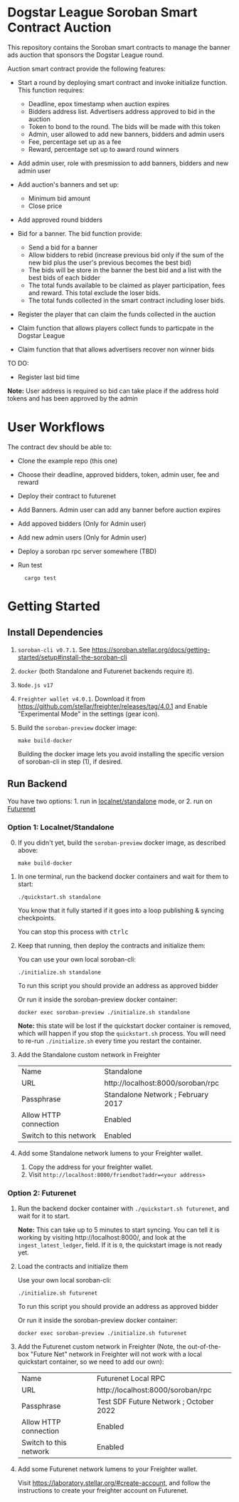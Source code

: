 Dogstar League Soroban Smart Contract Auction  
=============================================

This repository contains the Soroban smart contracts to manage the banner ads auction that sponsors the Dogstar League round.

Auction smart contract provide the following features:

- Start a round by deploying smart contract and invoke initialize function. This function requires:
    -   Deadline, epox timestamp when auction expires 
    -   Bidders address list. Advertisers address approved to bid in the auction
    -   Token to bond to the round. The bids will be made with this token 
    -   Admin, user allowed to add new  banners, bidders and admin users
    -   Fee, percentage set up as a fee 
    -   Reward, percentage set up to award round winners

- Add admin user, role with presmission to add banners, bidders and new admin user
- Add auction's banners and set up: 
    - Minimum bid amount 
    - Close price 
- Add approved round bidders
- Bid for a banner. The bid function provide:
    - Send a bid for a banner 
    - Allow bidders to rebid (increase previous bid only if the sum of the new bid plus the user's previous becomes the best bid) 
    - The bids will be store in the banner the best bid and a list with the best bids of each bidder  
    - The total funds available to be claimed as player participation, fees and reward. This total exclude the loser bids. 
    - The total funds collected in the smart contract including loser bids. 

- Register the player that can claim the funds collected in the auction 
- Claim function that allows players collect funds to particpate in the Dogstar League  
- Claim function that that allows advertisers recover non winner bids 

TO DO: 

- Register last bid time  


**Note:** User address is required so bid can take place if the address hold  tokens and has been approved by the admin 

User Workflows
==============

The contract dev should be able to:

- Clone the example repo (this one)
- Choose their deadline, approved bidders, token, admin user, fee and reward
- Deploy their contract to futurenet
- Add Banners. Admin user can add any banner before auction expires  
- Add  appoved bidders (Only for Admin user)
- Add new admin users (Only for Admin user)
- Deploy a soroban rpc server somewhere (TBD)
- Run test 

        cargo test 



Getting Started
===============

Install Dependencies
--------------------

1. `soroban-cli v0.7.1`. See https://soroban.stellar.org/docs/getting-started/setup#install-the-soroban-cli
2. `docker` (both Standalone and Futurenet backends require it).
3. `Node.js v17`
4. `Freighter wallet v4.0.1`. Download it from https://github.com/stellar/freighter/releases/tag/4.0.1 and Enable "Experimental Mode" in the settings (gear icon).

5. Build the `soroban-preview` docker image:

       make build-docker

   Building the docker image lets you avoid installing the specific version of soroban-cli in step (1), if desired.

Run Backend
-----------

You have two options: 1. run in [localnet/standalone](https://soroban.stellar.org/docs/getting-started/deploy-to-a-local-network) mode, or 2. run on [Futurenet](https://soroban.stellar.org/docs/getting-started/deploy-to-futurenet)

### Option 1: Localnet/Standalone

0. If you didn't yet, build the `soroban-preview` docker image, as described above:

       make build-docker

1. In one terminal, run the backend docker containers and wait for them to start:

       ./quickstart.sh standalone

   You know that it fully started if it goes into a loop publishing & syncing checkpoints.

   You can stop this process with <kbd>ctrl</kbd><kbd>c</kbd>

2. Keep that running, then deploy the contracts and initialize them:

   You can use your own local soroban-cli:

       ./initialize.sh standalone
    
    To run this script you should provide an address as approved bidder 

   Or run it inside the soroban-preview docker container:

       docker exec soroban-preview ./initialize.sh standalone

   **Note:** this state will be lost if the quickstart docker container is removed, which will happen if you stop the `quickstart.sh` process. You will need to re-run `./initialize.sh` every time you restart the container.

3. Add the Standalone custom network in Freighter

   |   |   |
   |---|---|
   | Name | Standalone |
   | URL | http://localhost:8000/soroban/rpc |
   | Passphrase | Standalone Network ; February 2017 |
   | Allow HTTP connection | Enabled |
   | Switch to this network | Enabled |

4. Add some Standalone network lumens to your Freighter wallet.

   1. Copy the address for your freighter wallet.
   2. Visit `http://localhost:8000/friendbot?addr=<your address>`

### Option 2: Futurenet

1. Run the backend docker container with `./quickstart.sh futurenet`, and wait for it to start.

   **Note:** This can take up to 5 minutes to start syncing. You can tell it is
   working by visiting http://localhost:8000/, and look at the
   `ingest_latest_ledger`, field. If it is `0`, the quickstart image is not
   ready yet.

2. Load the contracts and initialize them

   Use your own local soroban-cli:

       ./initialize.sh futurenet

    To run this script you should provide an address as approved bidder 

   Or run it inside the soroban-preview docker container:

       docker exec soroban-preview ./initialize.sh futurenet

3. Add the Futurenet custom network in Freighter (Note, the out-of-the-box
   "Future Net" network in Freighter will not work with a local quickstart
   container, so we need to add our own):

   |   |   |
   |---|---|
   | Name | Futurenet Local RPC|
   | URL | http://localhost:8000/soroban/rpc |
   | Passphrase | Test SDF Future Network ; October 2022 |
   | Allow HTTP connection | Enabled |
   | Switch to this network | Enabled |

4. Add some Futurenet network lumens to your Freighter wallet.

   Visit https://laboratory.stellar.org/#create-account, and follow the instructions to create your freighter account on Futurenet.
